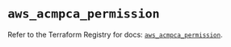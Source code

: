 # `aws_acmpca_permission`

Refer to the Terraform Registry for docs: [`aws_acmpca_permission`](https://registry.terraform.io/providers/hashicorp/aws/5.75.0/docs/resources/acmpca_permission).
